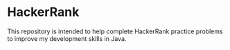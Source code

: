 # HackerRank
This repository is intended to help complete HackerRank practice problems to improve my development skills in Java.
